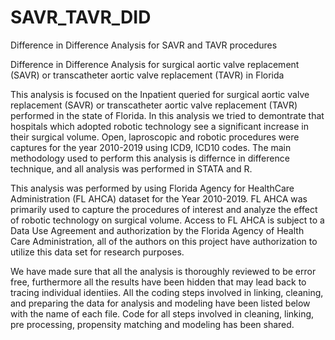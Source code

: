 # SAVR_TAVR_DID
Difference in Difference Analysis for SAVR and TAVR procedures

Difference in Difference Analysis for surgical aortic valve replacement (SAVR) or transcatheter aortic valve replacement (TAVR) in Florida

This analysis is focused on the Inpatient queried for surgical aortic valve replacement (SAVR) or transcatheter aortic valve replacement (TAVR) performed in the state of Florida. In this analysis we tried to demontrate that hospitals which adopted robotic technology see a significant increase in their surgical volume. Open, laproscopic and robotic procedures were captures for the year 2010-2019 using ICD9, ICD10 codes. 
The main methodology used to perform this analysis is differnce in difference technique, and all analysis was performed in STATA and R.

This analysis was performed by using Florida Agency for HealthCare Administration (FL AHCA) dataset for the Year 2010-2019. 
FL AHCA was primarily used to capture the procedures of interest and analyze the effect of robotic technology on surgical volume.
Access to FL AHCA is subject to a Data Use Agreement and authorization by the Florida Agency of Health Care Administration, all of the authors on this project have authorization to utilize this data set for research purposes.

We have made sure that all the analysis is thoroughly reviewed to be error free, furthermore all the results have been hidden that may lead back to tracing individual identiies. All the coding steps involved in linking, cleaning, and preparing the data for analysis and modeling have been listed below with the name of each file. Code for all steps involved in cleaning, linking, pre processing, propensity matching and modeling has been shared.
